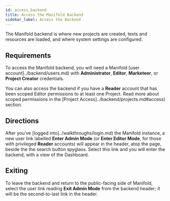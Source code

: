 ```yaml
---
id: access_backend
title: Access the Manifold Backend
sidebar_label: Access the Backend
---
```


The Manifold backend is where new projects are created, texts and resources are loaded, and where system settings are configured.

## Requirements

To access the Manifold backend, you will need a Manifold [user account]../backend/users.md) with **Administrator**, **Editor**, **Marketeer**, or **Project Creator** credentials.

You can also access the backend if you have a **Reader** account that has been scoped Editor permissions to at least one Project. Read more about scoped permissions in the [Project Access]../backend/projects.md#access) section.

## Directions

After you’ve [logged into]../walkthroughs/login.md) the Manifold instance, a new user link labelled **Enter Admin Mode** (or **Enter Editor Mode**, for those with privileged **Reader** accounts) will appear in the header, atop the page, beside the the search button spyglass. Select this link and you will enter the backend, with a view of the Dashboard.

## Exiting

To leave the backend and return to the public-facing side of Manifold, select the user link reading **Exit Admin Mode** from the backend header; it will be the second-to-last link in the header.

